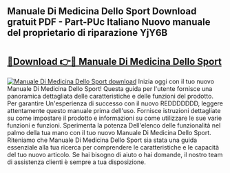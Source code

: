 ## Manuale Di Medicina Dello Sport Download gratuit PDF - Part-PUc Italiano Nuovo manuale del proprietario di riparazione YjY6B

# <h2><a href="http://dffwli.blite.top/?on=Manuale+Di+Medicina+Dello+Sport">🔗Download 👉🔴 Manuale Di Medicina Dello Sport</a></h2>

[![Manuale Di Medicina Dello Sport download](https://i.imgur.com/lujVjoI.png)](http://dffwli.blite.top/?on=Manuale+Di+Medicina+Dello+Sport)
Inizia oggi con il tuo nuovo Manuale Di Medicina Dello Sport! Questa guida per l'utente fornisce una panoramica dettagliata delle caratteristiche e delle funzioni del prodotto. Per garantire Un'esperienza di successo con il nuovo REDDDDDDD, leggere attentamente questo manuale prima dell'uso. Fornisce istruzioni dettagliate su come impostare il prodotto e informazioni su come utilizzare le sue varie funzioni e funzioni. Sperimenta la potenza Dell'elenco delle funzionalità nel palmo della tua mano con il tuo nuovo Manuale Di Medicina Dello Sport. Riteniamo che Manuale Di Medicina Dello Sport sia stata una guida essenziale alla tua ricerca per comprendere le caratteristiche e le capacità del tuo nuovo articolo. Se hai bisogno di aiuto o hai domande, il nostro team di assistenza clienti è sempre a tua disposizione.
